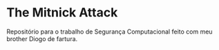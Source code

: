 # The Mitnick Attack

Repositório para o trabalho de Segurança Computacional feito com meu brother Diogo de fartura.
